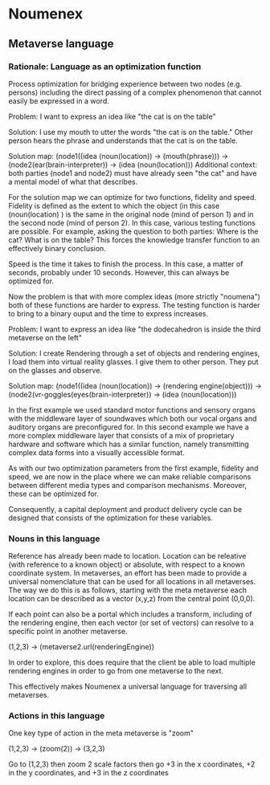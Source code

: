 # Noumenex
## Metaverse language

### Rationale: Language as an optimization function

Process optimization for bridging experience between two nodes (e.g. persons) including the direct passing of a complex phenomenon that cannot easily be expressed in a word.

Problem: I want to express an idea like "the cat is on the table"

Solution: I use my mouth to utter the words "the cat is on the table." Other person hears the phrase and understands that the cat is on the table.

Solution map:  (node1((idea (noun(location)) -> (mouth(phrase))) -> (node2(ear(brain-interpreter)) -> (idea (noun(location)))
Additional context: both parties (node1 and node2) must have already seen "the cat" and have a mental model of what that describes. 

For the solution map we can optimize for two functions, fidelity and speed. Fidelity is defined as the extent to which the object (in this case (noun(location) ) is the same in the original node (mind of person 1) and in the second node (mind of person 2). In this case, various testing functions are possible. For example, asking the question to both parties: Where is the cat?  What is on the table? This forces the knowledge transfer function to an effectively binary conclusion.  

Speed is the time it takes to finish the process. In this case, a matter of seconds, probably under 10 seconds. However, this can always be optimized for.

Now the problem is that with more complex ideas (more strictly "noumena") both of these functions are harder to express. The testing function is harder to bring to a binary ouput and the time to express increases. 

Problem: I want to express an idea like "the dodecahedron is inside the third metaverse on the left"

Solution: I create Rendering through a set of objects and rendering engines, I load them into virtual reality glasses. I give them to other person. They put on the glasses and observe. 

Solution map:  (node1((idea (noun(location)) -> (rendering engine(object))) -> (node2(vr-goggles(eyes(brain-interpreter)) -> (idea (noun(location)))

In the first example we used standard motor functions and sensory organs with the middleware layer of soundwaves which both our vocal organs and auditory organs are preconfigured for. In this second example we have a more complex middleware layer that consists of a mix of proprietary hardware and software which has a similar function, namely transmitting complex data forms into a visually accessible format. 

As with our two optimization parameters from the first example, fidelity and speed, we are now in the place where we can make reliable comparisons between different media types and comparison mechanisms. Moreover, these can be optimized for. 

Consequently, a capital deployment and product delivery cycle can be designed that consists of the optimization for these variables. 

### Nouns in this language

Reference has already been made to location. Location can be releative (with reference to a known object) or absolute, with respect to a known coordinate system. In metaverses, an effort has been made to provide a universal nomenclature that can be used for all locations in all metaverses. The way we do this is as follows, starting with the meta metaverse each location can be described as a vector (x,y,z) from the central point (0,0,0). 

If each point can also be a portal which includes a transform, including of the rendering engine, then each vector (or set of vectors) can resolve to a specific point in another metaverse. 

(1,2,3) -> (metaverse2.url(renderingEngine))  

In order to explore, this does require that the client be able to load multiple rendering engines in order to go from one metaverse to the next. 

This effectively makes Noumenex a universal language for traversing all metaverses. 

### Actions in this language

One key type of action in the meta metaverse is "zoom"

(1,2,3) -> (zoom(2)) -> (3,2,3) 

Go to  (1,2,3) then zoom 2 scale factors then go +3 in the x coordinates, +2 in the y coordinates, and +3 in the z coordinates 




